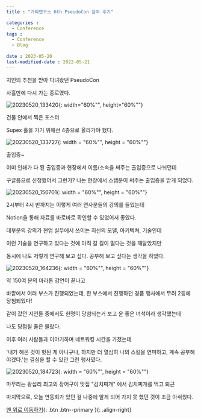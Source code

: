 ```yaml
--- 
title : "가짜연구소 6th PseudoCon 참여 후기"

categories : 
  - Conference
tags :
  - Conference
  - Blog
 
date : 2023-05-20
last-modified-date : 2022-05-21
---
```


지인의 추천을 받아 다녀왔던 PseudoCon

사흘만에 다시 가는 종로였다.

![20230520_133420](https://github.com/deepshadow25/blog_image_uploading/assets/115054681/677eb117-1a30-4af7-9c8a-ef6508f69b33.png){: width="60%"", height="60%""}

건물 안에서 찍은 포스터

Supex 홀을 가기 위해선 4층으로 올라가야 했다.

![20230520_133727](https://github.com/deepshadow25/blog_image_uploading/assets/115054681/2e9f82a7-171a-4a06-b370-43f673629c9d.png){: width = "60%"", height = "60%""}

출입증~

이미 인쇄가 다 된 출입증과 현장에서 이름/소속을 써주는 출입증으로 나뉘던데

구글폼으로 신청했어서 그런가? 나는 현장에서 스탭분이 써주는 출입증을 받게 되었다.

![20230520_150701](https://github.com/deepshadow25/blog_image_uploading/assets/115054681/1e0533ce-bee6-4f81-88f5-8157ed1da8d5.png){: width = "60%"", height = "60%""}

2시부터 4시 반까지는 이렇게 여러 연사분들의 강의를 들었는데

Notion을 통해 자료를 바로바로 확인할 수 있었어서 좋았다.

대부분의 강의가 현업 실무에서 쓰이는 최신의 모델, 아키텍쳐, 기술인데 

이런 기술을 연구하고 있다는 것에 아직 갈 길이 멀다는 것을 깨달았지만

동시에 나도 저렇게 연구해 보고 싶다. 공부해 보고 싶다는 생각을 하였다.


![20230520_164236](https://github.com/deepshadow25/blog_image_uploading/assets/115054681/96b2db94-320e-45d4-8d01-baef459cf5f5.png){: width = "60%"", height = "60%""}


약 150여 분의 마라톤 강연이 끝나고

바깥에서 여러 부스가 진행되었는데, 한 부스에서 진행하던 경품 행사에서 무려 2등에 당첨되었다!

같이 갔던 지인들 중에서도 한명이 당첨되는거 보고 운 좋은 녀석이라 생각했는데

나도 당첨될 줄은 몰랐다.


이후 여러 사람들과 이야기하며 네트워킹 시간을 가졌는데

'내가 해온 것이 헛된 게 아니구나, 하지만 더 열심히 나의 스킬을 연마하고, 계속 공부해야겠다.'는 결심을 할 수 있던 그런 행사였다.


![20230520_184723](https://github.com/deepshadow25/blog_image_uploading/assets/115054681/138fb644-844e-4189-844e-b5490f18795c.png){: width = "60%"", height = "60%""}

마무리는 왕십리 최고의 장어구이 맛집 "김치찌개" 에서 김치찌개를 먹고 퇴근


마지막으로, 오늘 연등회가 있던 걸 나중에 알게 되어 가지 못 했던 것이 조금 아쉬웠다.

[맨 위로 이동하기](#){: .btn .btn--primary }{: .align-right}

